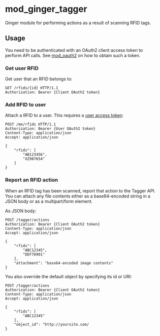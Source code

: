 mod_ginger_tagger
=================

Ginger module for performing actions as a result of scanning RFID tags.

Usage
-----

You need to be authenticated with an OAuth2 client access token to perform API
calls. See [mod_oauth2](https://github.com/driebit/mod_oauth2) on how to obtain
such a token.

### Get user RFID

Get user that an RFID belongs to:

```http
GET /rfids/{id} HTTP/1.1
Authorization: Bearer {Client OAuth2 token}
```

### Add RFID to user

Attach a RFID to a user. This requires a [user access token](https://github.com/driebit/mod_oauth2#authorization-code-grant):

```http
POST /me/rfids HTTP/1.1
Authorization: Bearer {User OAuth2 token}
Content-Type: application/json
Accept: application/json

{
    "rfids": [
        "AB123456",
        "XZ987654"
    ]
}
```

### Report an RFID action

When an RFID tag has been scanned, report that action to the Tagger API. You
can attach any file contents either as a base64-encoded string in a JSON body
or as a multipart/form element.

As JSON body:

```http
POST /tagger/actions
Authorization: Bearer {Client OAuth2 token}
Content-Type: application/json
Accept: application/json

{
    "rfids": [
        "ABC12345",
        "DEF78901"
    ],
    "attachment": "base64-encoded image contents"
}
```

You also override the default object by specifying its id or URI:

```http
POST /tagger/actions
Authorization: Bearer {Client OAuth2 token}
Content-Type: application/json
Accept: application/json

{
    "rfids": [
        "ABC12345"
    ],
    "object_id": "http://yoursite.com/
}
```
